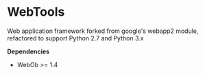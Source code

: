 WebTools
======

Web application framework forked from google's webapp2 module, refactored to support
Python 2.7 and Python 3.x

**Dependencies**
* WebOb >= 1.4